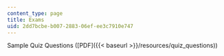 ```yaml
---
content_type: page
title: Exams
uid: 2dd7bcbe-b007-2883-06ef-ee3c7910e747
---
```


Sample Quiz Questions ([PDF]({{< baseurl >}}/resources/quiz_questions))